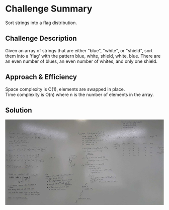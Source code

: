 # Challenge Summary  
Sort strings into a flag distribution.    
  
## Challenge Description  
Given an array of strings that are either "blue", "white", or "shield", sort them into a 'flag' with the pattern blue, white, shield, white, blue. There are an even number of blues, an even number of whites, and only one shield.   
  
## Approach & Efficiency  
Space complexity is O(1), elements are swapped in place.    
Time complexity is O(n) where n is the number of elements in the array.  
  
## Solution  
![whiteboard](https://github.com/MSpake/data-structures-and-algorithms/blob/master/assets/flag-sort.jpg)